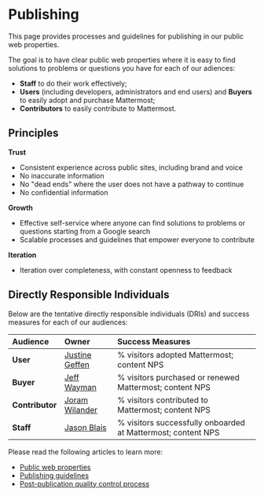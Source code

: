 # Publishing

This page provides processes and guidelines for publishing in our public web properties.

The goal is to have clear public web properties where it is easy to find solutions to problems or questions you have for each of our adiences:

* **Staff** to do their work effectively;
* **Users** \(including developers, administrators and end users\) and **Buyers** to easily adopt and purchase Mattermost;
* **Contributors** to easily contribute to Mattermost.

## Principles

**Trust**

* Consistent experience across public sites, including brand and voice
* No inaccurate information
* No "dead ends" where the user does not have a pathway to continue
* No confidential information

**Growth**

* Effective self-service where anyone can find solutions to problems or questions starting from a Google search
* Scalable processes and guidelines that empower everyone to contribute

**Iteration**

* Iteration over completeness, with constant openness to feedback

## Directly Responsible Individuals

Below are the tentative directly responsible individuals \(DRIs\) and success measures for each of our audiences:

| Audience | Owner | Success Measures |
| :--- | :--- | :--- |
| **User** | [Justine Geffen](http://github.com/justinegeffen) | % visitors adopted Mattermost; content NPS |
| **Buyer** | [Jeff Wayman](http://github.com/jwayman) | % visitors purchased or renewed Mattermost; content NPS |
| **Contributor** | [Joram Wilander](http://github.com/jwilander) | % visitors contributed to Mattermost; content NPS |
| **Staff** | [Jason Blais](http://github.com/jasonblais) | % visitors successfully onboarded at Mattermost; content NPS |

Please read the following articles to learn more:

* [Public web properties](https://handbook.mattermost.com/operations/operations/publishing/web-properties)
* [Publishing guidelines](https://handbook.mattermost.com/operations/operations/publishing/publishing-guidelines)
* [Post-publication quality control process](https://handbook.mattermost.com/operations/operations/publishing/quality-control-process)

